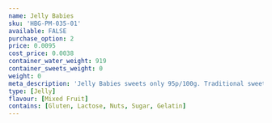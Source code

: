 ```yaml
---
name: Jelly Babies
sku: 'HBG-PM-035-01'
available: FALSE
purchase_option: 2
price: 0.0095
cost_price: 0.0038
container_water_weight: 919
container_sweets_weight: 0
weight: 0
meta_description: 'Jelly Babies sweets only 95p/100g. Traditional sweets and more at Humbugs Confectionery Store. Specialists in satisfying your sweet tooth!'
type: [Jelly]
flavour: [Mixed Fruit]
contains: [Gluten, Lactose, Nuts, Sugar, Gelatin]
---
```

